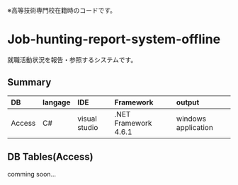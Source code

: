※高等技術専門校在籍時のコードです。
# Job-hunting-report-system-offline
就職活動状況を報告・参照するシステムです。

## Summary

| DB           | langage     | IDE           | Framework            |output              |
|:-------------|:------------|:--------------|:---------------------|:-------------------|
| Access       | C#          | visual studio | .NET Framework 4.6.1 |windows application |


## DB Tables(Access)

comming soon...
